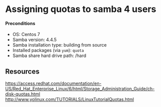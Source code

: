 Assigning quotas to samba 4 users
====


#### Preconditions
* OS: Centos 7
* Samba version: 4.4.5
* Samba installation type: building from source
* Installed packages (via `yum`): `quota`
* Samba share hard drive path: /hard


Resources
----
https://access.redhat.com/documentation/en-US/Red_Hat_Enterprise_Linux/6/html/Storage_Administration_Guide/ch-disk-quotas.html
http://www.yolinux.com/TUTORIALS/LinuxTutorialQuotas.html
